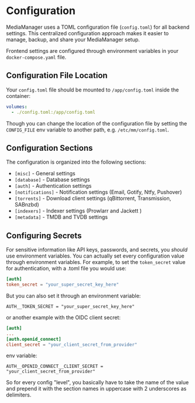 # Configuration

MediaManager uses a TOML configuration file (`config.toml`) for all backend settings.
This centralized configuration approach makes it easier to manage, backup, and share your MediaManager setup.

Frontend settings are configured through environment variables in your `docker-compose.yaml` file.

## Configuration File Location

Your `config.toml` file should be mounted to `/app/config.toml` inside the container:

```yaml
volumes:
  - ./config.toml:/app/config.toml
```

Though you can change the location of the configuration file by setting the `CONFIG_FILE` env variable to another path,
e.g. `/etc/mm/config.toml`.

## Configuration Sections

The configuration is organized into the following sections:

- `[misc]` - General settings
- `[database]` - Database settings
- `[auth]` - Authentication settings
- `[notifications]` - Notification settings (Email, Gotify, Ntfy, Pushover)
- `[torrents]` - Download client settings (qBittorrent, Transmission, SABnzbd)
- `[indexers]` - Indexer settings (Prowlarr and Jackett )
- `[metadata]` - TMDB and TVDB settings

## Configuring Secrets

For sensitive information like API keys, passwords, and secrets, you _should_ use environment variables.
You can actually set every configuration value through environment variables.
For example, to set the `token_secret` value for authentication, with a .toml file you would use:

```toml
[auth]
token_secret = "your_super_secret_key_here"
```

But you can also set it through an environment variable:

```
AUTH__TOKEN_SECRET = "your_super_secret_key_here"
```

or another example with the OIDC client secret:

```toml
[auth]
...
[auth.openid_connect]
client_secret = "your_client_secret_from_provider"
```

env variable:

```
AUTH__OPENID_CONNECT__CLIENT_SECRET = "your_client_secret_from_provider"
```

So for every config "level", you basically have to take the name of the value and prepend it with the section names in
uppercase with 2 underscores as delimiters.


